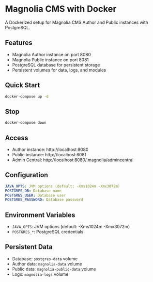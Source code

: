 # Magnolia CMS with Docker

A Dockerized setup for Magnolia CMS Author and Public instances with PostgreSQL.

## Features
- Magnolia Author instance on port 8080
- Magnolia Public instance on port 8081
- PostgreSQL database for persistent storage
- Persistent volumes for data, logs, and modules

## Quick Start
```bash
docker-compose up -d
```

## Stop
```bash
docker-compose down
```

## Access
- Author instance: http://localhost:8080
- Public instance: http://localhost:8081
- Admin Central: http://localhost:8080/.magnolia/admincentral

## Configuration
```yaml:docker-compose.yml
JAVA_OPTS: JVM options (default: -Xms1024m -Xmx3072m)  
POSTGRES_DB: Database name  
POSTGRES_USER: Database user  
POSTGRES_PASSWORD: Database password  
```

## Environment Variables
- `JAVA_OPTS`: JVM options (default: -Xms1024m -Xmx3072m)
- `POSTGRES_*`: PostgreSQL credentials

## Persistent Data
- Database: `postgres-data` volume
- Author data: `magnolia-data` volume
- Public data: `magnolia-public-data` volume
- Logs: `magnolia-logs` volume
